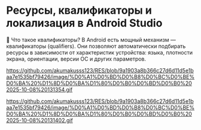 # Ресурсы, квалификаторы и локализация в Android Studio

🌟 Что такое квалификаторы?
В Android есть мощный механизм — квалификаторы (qualifiers). Они позволяют автоматически подбирать ресурсы в зависимости от характеристик устройства: языка, плотности экрана, ориентации, версии ОС и других параметров.



 https://github.com/akumakusss123/RES/blob/9a1903a8b366c27d6d11d5e1baa7e1535bf79426/image/%D0%A1%D0%BD%D0%B8%D0%BC%D0%BE%D0%BA%20%D1%8D%D0%BA%D1%80%D0%B0%D0%BD%D0%B0%202025-10-08%20131354.gif


 https://github.com/akumakusss123/RES/blob/9a1903a8b366c27d6d11d5e1baa7e1535bf79426/image/%D0%A1%D0%BD%D0%B8%D0%BC%D0%BE%D0%BA%20%D1%8D%D0%BA%D1%80%D0%B0%D0%BD%D0%B0%202025-10-08%20131402.gif
